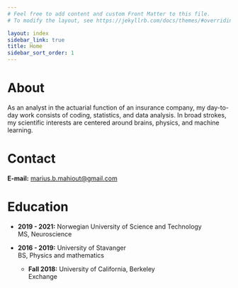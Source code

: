 ```yaml
---
# Feel free to add content and custom Front Matter to this file.
# To modify the layout, see https://jekyllrb.com/docs/themes/#overriding-theme-defaults

layout: index
sidebar_link: true
title: Home
sidebar_sort_order: 1
---
```


# About
As an analyst in the actuarial function of an insurance company, my day-to-day work consists of coding, statistics, and data analysis.
In broad strokes, my scientific interests are centered around brains, physics, and machine learning. 

# Contact
**E-mail:** marius.b.mahiout@gmail.com

# Education
- **2019 - 2021:** Norwegian University of Science and Technology<br />MS, Neuroscience


- **2016 - 2019:** University of Stavanger<br />BS, Physics and mathematics
    - **Fall 2018:** University of California, Berkeley<br />Exchange